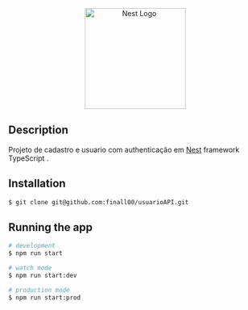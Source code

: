 <p align="center">
  <a href="http://nestjs.com/" target="blank"><img src="https://nestjs.com/img/logo-small.svg" width="200" alt="Nest Logo" /></a>
</p>

[circleci-image]: https://img.shields.io/circleci/build/github/nestjs/nest/master?token=abc123def456
[circleci-url]: https://circleci.com/gh/nestjs/nest

  <!--[![Backers on Open Collective](https://opencollective.com/nest/backers/badge.svg)](https://opencollective.com/nest#backer)
  [![Sponsors on Open Collective](https://opencollective.com/nest/sponsors/badge.svg)](https://opencollective.com/nest#sponsor)-->

## Description
Projeto de cadastro e usuario com authenticação em [Nest](https://github.com/nestjs/nest) framework TypeScript .

## Installation

```bash
$ git clone git@github.com:finall00/usuarioAPI.git
```

## Running the app

```bash
# development
$ npm run start

# watch mode
$ npm run start:dev

# production mode
$ npm run start:prod
```

